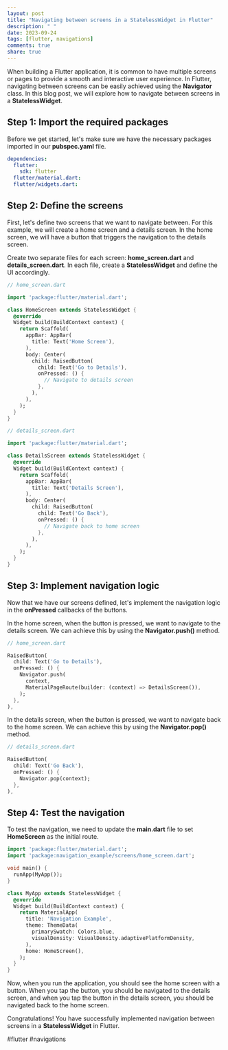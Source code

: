 ```yaml
---
layout: post
title: "Navigating between screens in a StatelessWidget in Flutter"
description: " "
date: 2023-09-24
tags: [flutter, navigations]
comments: true
share: true
---
```


When building a Flutter application, it is common to have multiple screens or pages to provide a smooth and interactive user experience. In Flutter, navigating between screens can be easily achieved using the **Navigator** class. In this blog post, we will explore how to navigate between screens in a **StatelessWidget**.

## Step 1: Import the required packages

Before we get started, let's make sure we have the necessary packages imported in our **pubspec.yaml** file.

```yaml
dependencies:
  flutter:
    sdk: flutter
  flutter/material.dart:
  flutter/widgets.dart:
```

## Step 2: Define the screens

First, let's define two screens that we want to navigate between. For this example, we will create a home screen and a details screen. In the home screen, we will have a button that triggers the navigation to the details screen.

Create two separate files for each screen: **home_screen.dart** and **details_screen.dart**. In each file, create a **StatelessWidget** and define the UI accordingly.

```dart
// home_screen.dart

import 'package:flutter/material.dart';

class HomeScreen extends StatelessWidget {
  @override
  Widget build(BuildContext context) {
    return Scaffold(
      appBar: AppBar(
        title: Text('Home Screen'),
      ),
      body: Center(
        child: RaisedButton(
          child: Text('Go to Details'),
          onPressed: () {
            // Navigate to details screen
          },
        ),
      ),
    );
  }
}
```

```dart
// details_screen.dart

import 'package:flutter/material.dart';

class DetailsScreen extends StatelessWidget {
  @override
  Widget build(BuildContext context) {
    return Scaffold(
      appBar: AppBar(
        title: Text('Details Screen'),
      ),
      body: Center(
        child: RaisedButton(
          child: Text('Go Back'),
          onPressed: () {
            // Navigate back to home screen
          },
        ),
      ),
    );
  }
}
```

## Step 3: Implement navigation logic

Now that we have our screens defined, let's implement the navigation logic in the **onPressed** callbacks of the buttons.

In the home screen, when the button is pressed, we want to navigate to the details screen. We can achieve this by using the **Navigator.push()** method.

```dart
// home_screen.dart

RaisedButton(
  child: Text('Go to Details'),
  onPressed: () {
    Navigator.push(
      context,
      MaterialPageRoute(builder: (context) => DetailsScreen()),
    );
  },
),
```

In the details screen, when the button is pressed, we want to navigate back to the home screen. We can achieve this by using the **Navigator.pop()** method.

```dart
// details_screen.dart

RaisedButton(
  child: Text('Go Back'),
  onPressed: () {
    Navigator.pop(context);
  },
),
```

## Step 4: Test the navigation

To test the navigation, we need to update the **main.dart** file to set **HomeScreen** as the initial route.

```dart
import 'package:flutter/material.dart';
import 'package:navigation_example/screens/home_screen.dart';

void main() {
  runApp(MyApp());
}

class MyApp extends StatelessWidget {
  @override
  Widget build(BuildContext context) {
    return MaterialApp(
      title: 'Navigation Example',
      theme: ThemeData(
        primarySwatch: Colors.blue,
        visualDensity: VisualDensity.adaptivePlatformDensity,
      ),
      home: HomeScreen(),
    );
  }
}
```

Now, when you run the application, you should see the home screen with a button. When you tap the button, you should be navigated to the details screen, and when you tap the button in the details screen, you should be navigated back to the home screen.

Congratulations! You have successfully implemented navigation between screens in a **StatelessWidget** in Flutter.

#flutter #navigations